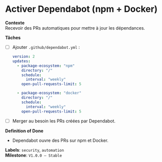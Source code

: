 # Activer Dependabot (npm + Docker)

**Contexte**  
Recevoir des PRs automatiques pour mettre à jour les dépendances.

**Tâches**  
- [ ] Ajouter `.github/dependabot.yml` :  
  ```yaml
  version: 2
  updates:
    - package-ecosystem: "npm"
      directory: "/"
      schedule:
        interval: "weekly"
      open-pull-requests-limit: 5

    - package-ecosystem: "docker"
      directory: "/"
      schedule:
        interval: "weekly"
      open-pull-requests-limit: 5
  ```
- [ ] Merger au besoin les PRs créées par Dependabot.

**Definition of Done**  
- Dependabot ouvre des PRs sur npm et Docker.

**Labels**: `security`, `automation`  
**Milestone**: `V1.0.0 – Stable`
